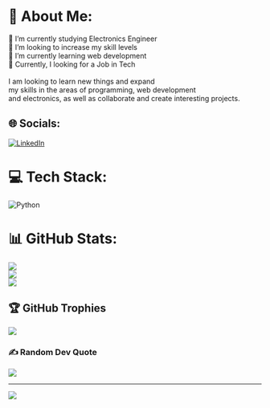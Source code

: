 # 💫 About Me:
🔭 I’m currently studying Electronics Engineer<br>🦾 I’m looking to increase my skill levels<br>🌱 I’m currently learning web development<br>💬 Currently, I looking for a Job in Tech<br><br>I am looking to learn new things and expand <br>my skills in the areas of programming, web development <br>and electronics, as well as collaborate and create interesting projects.


## 🌐 Socials:
[![LinkedIn](https://img.shields.io/badge/LinkedIn-%230077B5.svg?logo=linkedin&logoColor=white)](https://linkedin.com/in/osmar-ramoa) 

# 💻 Tech Stack:
![Python](https://img.shields.io/badge/python-3670A0?style=for-the-badge&logo=python&logoColor=ffdd54)
# 📊 GitHub Stats:
![](https://github-readme-stats.vercel.app/api?username=RAJODU9&theme=dark&hide_border=false&include_all_commits=false&count_private=false)<br/>
![](https://github-readme-streak-stats.herokuapp.com/?user=RAJODU9&theme=dark&hide_border=false)<br/>
![](https://github-readme-stats.vercel.app/api/top-langs/?username=RAJODU9&theme=dark&hide_border=false&include_all_commits=false&count_private=false&layout=compact)

## 🏆 GitHub Trophies
![](https://github-profile-trophy.vercel.app/?username=RAJODU9&theme=radical&no-frame=false&no-bg=true&margin-w=4)

### ✍️ Random Dev Quote
![](https://quotes-github-readme.vercel.app/api?type=horizontal&theme=radical)

---
[![](https://visitcount.itsvg.in/api?id=RAJODU9&icon=0&color=0)](https://visitcount.itsvg.in)

<!-- Proudly created with GPRM ( https://gprm.itsvg.in ) -->
